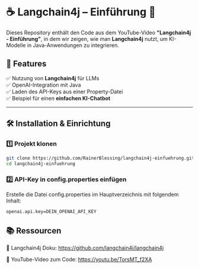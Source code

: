 # ☕ Langchain4j – Einführung 🚀

Dieses Repository enthält den Code aus dem YouTube-Video **"Langchain4j - Einführung"**, in dem wir zeigen, wie man **Langchain4j** nutzt, um KI-Modelle in Java-Anwendungen zu integrieren.

## 📌 Features
✅ Nutzung von **Langchain4j** für LLMs  
✅ OpenAI-Integration mit Java  
✅ Laden des API-Keys aus einer Property-Datei  
✅ Beispiel für einen **einfachen KI-Chatbot**

---

## 🛠 Installation & Einrichtung

### 1️⃣ **Projekt klonen**
```bash
git clone https://github.com/RainerBlessing/langchain4j-einfuehrung.git
cd langchain4j-einfuehrung
```
### 2️⃣ API-Key in config.properties einfügen
Erstelle die Datei config.properties im Hauptverzeichnis mit folgendem Inhalt:

```
openai.api.key=DEIN_OPENAI_API_KEY
```

## 📚 Ressourcen
📌 Langchain4j Doku: https://github.com/langchain4j/langchain4j

📌 YouTube-Video zum Code: https://youtu.be/TorsMT_f2XA

